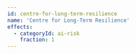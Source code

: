 ```yaml
---
id: centre-for-long-term-resilience
name: 'Centre for Long-Term Resilience'
effects:
  - categoryId: ai-risk
    fraction: 1
---
```

